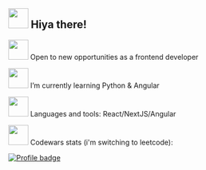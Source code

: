 ## <img src="https://media.giphy.com/media/mEKKeygSCRhSmXSyN4/giphy.gif" width="40" height="40" />  Hiya there!

 
<img src="https://media.giphy.com/media/FmIeqY1jqzDjlCQ3sq/giphy.gif" width="40" height="40" /> Open to new opportunities as a frontend developer



<img src="https://media.giphy.com/media/PX7gMhqcv0rkRoGOCs/giphy.gif" width="40" height="40" /> I’m currently learning Python & Angular


<img src="https://media.giphy.com/media/MiAekUF3rk2G7DnbOA/giphy.gif" width="40" height="40" /> Languages and tools: React/NextJS/Angular

<img src="https://media.giphy.com/media/If6AwvWeeTwDFqwTfP/giphy.gif" width="40" height="40" /> Codewars stats (i'm switching to leetcode):         

  [![Profile badge](https://www.codewars.com/users/Teakovska/badges/large)](https://www.codewars.com/users/Teakovska)






<!--
- 🧘‍♀️ My leetcode stats: 

![LeetCode Stats](https://leetcode.card.workers.dev/MarikaKonturova?theme=dark&font=baloo&extension=null)


GH stats
[![Marika's Github States](https://github-readme-stats.vercel.app/api?username=machadop1407&show_icons=true&theme=dracula)](https://github.com/machadop1407/github-readme-stats)



<h3 align="left">Languages and Tools:</h3>
<p align="left"> <a href="https://git-scm.com/" target="_blank"> <img src="https://www.vectorlogo.zone/logos/git-scm/git-scm-icon.svg" alt="git" width="40" height="40"/> </a> <a href="https://www.w3.org/html/" target="_blank"> <img src="https://raw.githubusercontent.com/devicons/devicon/master/icons/html5/html5-original-wordmark.svg" alt="html5" width="40" height="40"/> </a> <a href="https://developer.mozilla.org/en-US/docs/Web/JavaScript" target="_blank"> <img src="https://raw.githubusercontent.com/devicons/devicon/master/icons/javascript/javascript-original.svg" alt="javascript" width="40" height="40"/> </a>  <a href="https://www.python.org" target="_blank"> <img src="https://raw.githubusercontent.com/devicons/devicon/master/icons/python/python-original.svg" alt="python" width="40" height="40"/> </a> <a href="https://reactjs.org/" target="_blank"> <img src="https://raw.githubusercontent.com/devicons/devicon/master/icons/react/react-original-wordmark.svg" alt="react" width="40" height="40"/> </a> </p>

**MarikaKonturova/MarikaKonturova** is a ✨ _special_ ✨ repository because its `README.md` (this file) appears on your GitHub profile.

![LeetCode Stats](https://leetcode.card.workers.dev/MarikaKonturova?theme=wtf&font=baloo&extension=null) 

Here are some ideas to get you started:

- 🔭 I’m currently working on inctagram from IT-incubator
- 🌱 I’m currently learning Python & Angular
- 👯 I’m looking to collaborate on ...
- 🤔 I’m looking for help with ...
- 💬 Ask me about ...
- 📫 How to reach me: 
- 😄 Pronouns: ...
- ⚡ Fun fact: ...
-->

